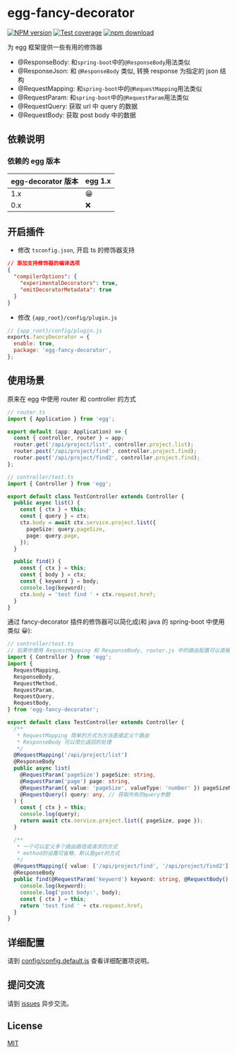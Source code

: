 # egg-fancy-decorator

[![NPM version][npm-image]][npm-url]
[![Test coverage][codecov-image]][codecov-url]
[![npm download][download-image]][download-url]

[npm-image]: https://img.shields.io/npm/v/egg-fancy-decorator.svg?style=flat-square
[npm-url]: https://npmjs.org/package/egg-fancy-decorator
[codecov-image]: https://img.shields.io/codecov/c/github/bruce007lee/egg-fancy-decorator.svg?style=flat-square
[codecov-url]: https://codecov.io/github/bruce007lee/egg-fancy-decorator?branch=main
[david-url]: https://david-dm.org/eggjs/egg-fancy-decorator
[snyk-image]: https://snyk.io/test/npm/egg-fancy-decorator/badge.svg?style=flat-square
[snyk-url]: https://snyk.io/test/npm/egg-fancy-decorator
[download-image]: https://img.shields.io/npm/dm/egg-fancy-decorator.svg?style=flat-square
[download-url]: https://npmjs.org/package/egg-fancy-decorator

<!--
Description here.
-->

为 egg 框架提供一些有用的修饰器

- @ResponseBody: 和`spring-boot`中的`@ResponseBody`用法类似
- @ResponseJson: 和 `@ResponseBody` 类似, 转换 response 为指定的 json 结构
- @RequestMapping: 和`spring-boot`中的`@RequestMapping`用法类似
- @RequestParam: 和`spring-boot`中的`@RequestParam`用法类似
- @RequestQuery: 获取 url 中 query 的数据
- @RequestBody: 获取 post body 中的数据

## 依赖说明

### 依赖的 egg 版本

| egg-decorator 版本 | egg 1.x |
| ------------------ | ------- |
| 1.x                | 😁      |
| 0.x                | ❌      |

## 开启插件

- 修改 `tsconfig.json`, 开启 ts 的修饰器支持

```json
// 添加支持修饰器的编译选项
{
  "compilerOptions": {
    "experimentalDecorators": true,
    "emitDecoratorMetadata": true
  }
}
```

- 修改 `{app_root}/config/plugin.js`

```js
// {app_root}/config/plugin.js
exports.fancyDecorator = {
  enable: true,
  package: 'egg-fancy-decorator',
};
```

## 使用场景

原来在 egg 中使用 router 和 controller 的方式

```typescript
// router.ts
import { Application } from 'egg';

export default (app: Application) => {
  const { controller, router } = app;
  router.get('/api/project/list', controller.project.list);
  router.post('/api/project/find', controller.project.find);
  router.post('/api/project/find2', controller.project.find);
};
```

```typescript
// controller/test.ts
import { Controller } from 'egg';

export default class TestController extends Controller {
  public async list() {
    const { ctx } = this;
    const { query } = ctx;
    ctx.body = await ctx.service.project.list({
      pageSize: query.pageSize,
      page: query.page,
    });
  }

  public find() {
    const { ctx } = this;
    const { body } = ctx;
    const { keyword } = body;
    console.log(keyword);
    ctx.body = 'test find ' + ctx.request.href;
  }
}
```

通过 fancy-decorator 插件的修饰器可以简化成(和 java 的 spring-boot 中使用类似 😀):

```typescript
// controller/test.ts
// 如果你使用 RequestMapping 和 ResponseBody, router.js 中的路由配置可以直接省略。
import { Controller } from 'egg';
import {
  RequestMapping,
  ResponseBody,
  RequestMethod,
  RequestParam,
  RequestQuery,
  RequestBody,
} from 'egg-fancy-decorator';

export default class TestController extends Controller {
  /**
   * RequestMapping 简单的方式为方法直接定义个路由
   * ResponseBody 可以简化返回的处理
   */
  @RequestMapping('/api/project/list')
  @ResponseBody
  public async list(
    @RequestParam('pageSize') pageSize: string,
    @RequestParam('page') page: string,
    @RequestParam({ value: 'pageSize', valueType: 'number' }) pageSizeNum: number, // 转换成number
    @RequestQuery() query: any, // 获取所有的query参数
  ) {
    const { ctx } = this;
    console.log(query);
    return await ctx.service.project.list({ pageSize, page });
  }

  /**
   * 一个可以定义多个路由路径或请求的方式
   * method的设置可省略，默认是get的方式
   */
  @RequestMapping({ value: ['/api/project/find', '/api/project/find2'], method: RequestMethod.POST })
  @ResponseBody
  public find(@RequestParam('keyword') keyword: string, @RequestBody() body: any) {
    console.log(keyword);
    console.log('post body:', body);
    const { ctx } = this;
    return 'test find ' + ctx.request.href;
  }
}
```

## 详细配置

请到 [config/config.default.js](config/config.default.js) 查看详细配置项说明。

## 提问交流

请到 [issues](https://github.com/bruce007lee/egg-fancy-decorator/issues) 异步交流。

## License

[MIT](LICENSE)
